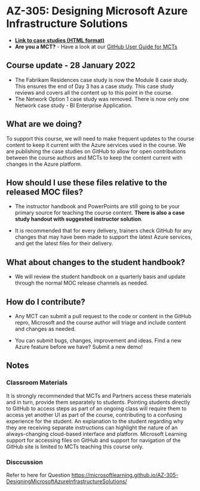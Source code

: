 # AZ-305: Designing Microsoft Azure Infrastructure Solutions

- **[Link to case studies (HTML format)](https://microsoftlearning.github.io/AZ-305-DesigningMicrosoftAzureInfrastructureSolutions/)**
- **Are you a MCT?** - Have a look at our [GitHub User Guide for MCTs](https://microsoftlearning.github.io/MCT-User-Guide/)

## Course update - 28 January 2022

- The Fabrikam Residences case study is now the Module 8 case study. This ensures the end of Day 3 has a case study. This case study reviews and covers all the content up to this point in the course. 
- The Network Option 1 case study was removed. There is now only one Network case study - BI Enterprise Application. 

## What are we doing?

To support this course, we will need to make frequent updates to the course content to keep it current with the Azure services used in the course.  We are publishing the case studies on GitHub to allow for open contributions between the course authors and MCTs to keep the content current with changes in the Azure platform.

## How should I use these files relative to the released MOC files?

- The instructor handbook and PowerPoints are still going to be your primary source for teaching the course content. **There is also a case study handout with suggested instructor solution**. 

- It is recommended that for every delivery, trainers check GitHub for any changes that may have been made to support the latest Azure services, and get the latest files for their delivery.

## What about changes to the student handbook?

- We will review the student handbook on a quarterly basis and update through the normal MOC release channels as needed.

## How do I contribute?

- Any MCT can submit a pull request to the code or content in the GitHub repro, Microsoft and the course author will triage and include content and changes as needed.

- You can submit bugs, changes, improvement and ideas.  Find a new Azure feature before we have?  Submit a new demo!

## Notes

### Classroom Materials

It is strongly recommended that MCTs and Partners access these materials and in turn, provide them separately to students.  Pointing students directly to GitHub to access steps as part of an ongoing class will require them to access yet another UI as part of the course, contributing to a confusing experience for the student. An explanation to the student regarding why they are receiving separate  instructions can highlight the nature of an always-changing cloud-based interface and platform. Microsoft Learning support for accessing files on GitHub and support for navigation of the GitHub site is limited to MCTs teaching this course only.

### Disccussion
Refer to here for Question https://microsoftlearning.github.io/AZ-305-DesigningMicrosoftAzureInfrastructureSolutions/

